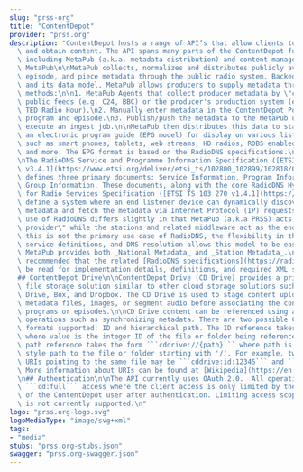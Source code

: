 ```yaml
---
slug: "prss-org"
title: "ContentDepot"
provider: "prss.org"
description: "ContentDepot hosts a range of API’s that allow clients to manage, discover,\
  \ and obtain content. The API spans many parts of the ContentDepot functionality\
  \ including MetaPub (a.k.a. metadata distribution) and content management.\n\n##\
  \ MetaPub\n\nMetaPub collects, normalizes and distributes publicly available program,\
  \ episode, and piece metadata through the public radio system. Backed by ContentDepot\
  \ and its data model, MetaPub allows producers to supply metadata through various\
  \ methods:\n\n1. MetaPub Agents that collect producer metadata by \"crawling\" existing\
  \ public feeds (e.g. C24, BBC) or the producer's production system (e.g. ATC, ME,\
  \ TED Radio Hour).\n2. Manually enter metadata in the ContentDepot Portal on each\
  \ program and episode.\n3. Publish/push the metadata to the MetaPub upload API and\
  \ execute an ingest job.\n\nMetaPub then distributes this data to stations through\
  \ an electronic program guide (EPG model) for display on various listener devices\
  \ such as smart phones, tablets, web streams, HD radios, RDBS enabled FM radios,\
  \ and more. The EPG format is based on the RadioDNS specifications.\n\n### RadioDNS\n\
  \nThe RadioDNS Service and Programme Information Specification ([ETSI TS 102 818\
  \ v3.4.1](https://www.etsi.org/deliver/etsi_ts/102800_102899/102818/03.04.01_60/ts_102818v030401p.pdf))\
  \ defines three primary documents: Service Information, Program Information, and\
  \ Group Information. These documents, along with the core RadioDNS Hybrid Lookup\
  \ for Radio Services Specification ([ETSI TS 103 270 v1.4.1](https://www.etsi.org/deliver/etsi_ts/103200_103299/103270/01.04.01_60/ts_103270v010401p.pdf)),\
  \ define a system where an end listener device can dynamically discover program\
  \ metadata and fetch the metadata via Internet Protocol (IP) requests. MetaPub's\
  \ use of RadioDNS differs slightly in that MetaPub (a.k.a PRSS) acts as the \"service\
  \ provider\" while the stations and related middleware act as the end devices. While\
  \ this is not the primary use case of RadioDNS, the flexibility in the specification,\
  \ service definitions, and DNS resolution allows this model to be easily represented.\
  \ MetaPub provides both _National Metadata_ and _Station Metadata_.\n\nIt is strongly\
  \ recommended that the related [RadioDNS specifications](https://radiodns.org/developers/documentation/)\
  \ be read for implementation details, definitions, and required XML schemas.\n\n\
  ## ContentDepot Drive\n\nContentDepot Drive (CD Drive) provides a private, per customer\
  \ file storage solution similar to other cloud storage solutions such as Google\
  \ Drive, Box, and Dropbox. The CD Drive is used to stage content uploads such as\
  \ metadata files, images, or segment audio before associating the content with specific\
  \ programs or episodes.\n\nCD Drive content can be referenced using a URI by some\
  \ operations such as synchronizing metadata. There are two possible CD Drive URI\
  \ formats supported: ID and hierarchical path. The ID reference takes the form ```cddrive:id:{value}```\
  \ where value is the integer ID of the file or folder being referenced. The hierarchical\
  \ path reference takes the form ```cddrive://{path}``` where path is the full, UNIX\
  \ style path to the file or folder starting with '/'. For example, two CD Drive\
  \ URIs pointing to the same file may be ```cddrive:id:12345``` and ```cddrive:///show1/episode2/metadata.xml```.\
  \ More information about URIs can be found at [Wikipedia](https://en.wikipedia.org/wiki/Uniform_Resource_Identifier).\n\
  \n## Authentication\n\nThe API currently uses OAuth 2.0.  All operations require\
  \ ```cd:full``` access where the client access is only limited by the permissions\
  \ of the ContentDepot user after authentication. Limiting access scope per client\
  \ is not currently supported.\n"
logo: "prss.org-logo.svg"
logoMediaType: "image/svg+xml"
tags:
- "media"
stubs: "prss.org-stubs.json"
swagger: "prss.org-swagger.json"
---
```

